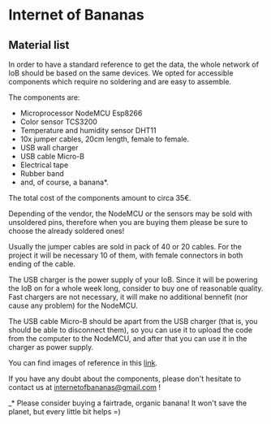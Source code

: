 # Internet of Bananas
## Material list
In order to have a standard reference to get the data, the whole network of IoB should be based on the same devices. We opted for accessible components which require no soldering and are easy to assemble. 

The components are:
- Microprocessor NodeMCU Esp8266 
- Color sensor TCS3200 
- Temperature and humidity sensor DHT11
- 10x jumper cables, 20cm length, female to female.
- USB wall charger
- USB cable Micro-B
- Electrical tape
- Rubber band
- and, of course, a banana*.

The total cost of the components amount to circa 35€.

Depending of the vendor, the NodeMCU or the sensors may be sold with unsoldered pins, therefore when you are buying them please be sure to choose the already soldered ones! 

Usually the jumper cables are sold in pack of 40 or 20 cables. For the project it will be necessary 10 of them, with female connectors in both ending of the cable. 

The USB charger is the power supply of your IoB. Since it will be powering the IoB on for a whole week long, consider to buy one of reasonable quality. Fast chargers are not necessary, it will make no additional bennefit (nor cause any problem) for the NodeMCU. 

The USB cable Micro-B should be apart from the USB charger (that is, you should be able to disconnect them), so you can use it to upload the code from the computer to the NodeMCU, and after that you can use it in the charger as power supply.

You can find images of reference in this [link](https://drive.google.com/drive/folders/1JukqVwc7tk5rox_YxoR-XdEBBeYo20Dp). 

If you have any doubt about the components, please don't hesitate to contact us at internetofbananas@gmail.com !


_* Please consider buying a fairtrade, organic banana! It won't save the planet, but every little bit helps =)
